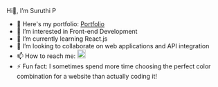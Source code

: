 Hi👋, I’m Suruthi P
- 🚀 Here's my portfolio: <a href="https://suruthi-portofolio.vercel.app/">Portfolio</a>
- 👀 I’m interested in Front-end Development
- 🌱 I’m currently learning React.js
- 💞️ I’m looking to collaborate on web applications and API integration
- 📫 How to reach me: <a href="https://www.linkedin.com/in/suruthi-p-0215a6208" target="_blank">
    <img src="https://cdn-icons-png.flaticon.com/512/174/174857.png" alt="LinkedIn" style="width:20px;height:20px;">
  </a>
- ⚡ Fun fact: I sometimes spend more time choosing the perfect color combination for a website than actually coding it!
